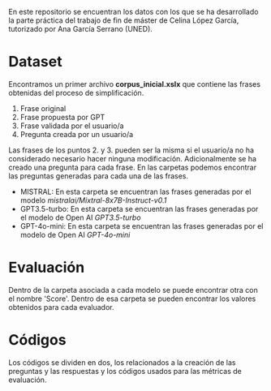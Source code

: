 
En este repositorio se encuentran los datos con los que se ha desarrollado la parte práctica del trabajo de fin de máster de Celina López García, tutorizado por Ana García Serrano (UNED).


# Dataset

Encontramos un primer archivo **corpus_inicial.xslx** que contiene las frases obtenidas del proceso de simplificación. 

1. Frase original
2. Frase propuesta por GPT
3. Frase validada por el usuario/a
4. Pregunta creada por un usuario/a

Las frases de los puntos 2. y 3. pueden ser la misma si el usuario/a no ha considerado necesario hacer ninguna modificación.
Adicionalmente se ha creado una pregunta para cada frase. En las carpetas podemos encontrar las preguntas generadas para cada una de las frases.

 - MISTRAL: En esta carpeta se encuentran las frases generadas por el modelo _mistralai/Mixtral-8x7B-Instruct-v0.1_
 - GPT3.5-turbo: En esta carpeta se encuentran las frases generadas por el modelo de Open AI _GPT3.5-turbo_
 - GPT-4o-mini: En esta carpeta se encuentran las frases generadas por el modelo de Open AI _GPT-4o-mini_

# Evaluación

Dentro de la carpeta asociada a cada modelo se puede encontrar otra con el nombre 'Score'. Dentro de esa carpeta se pueden encontrar los valores obtenidos para cada evaluador.

# Códigos

Los códigos se dividen en dos, los relacionados a la creación de las preguntas y las respuestas y los códigos usados para las métricas de evaluación.